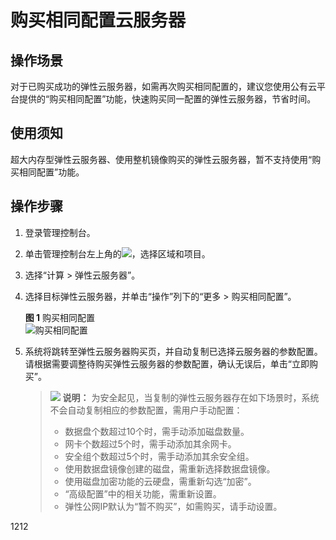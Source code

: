 # 购买相同配置云服务器<a name="ZH-CN_TOPIC_0114383280"></a>

## 操作场景<a name="section8217536121019"></a>

对于已购买成功的弹性云服务器，如需再次购买相同配置的，建议您使用公有云平台提供的“购买相同配置”功能，快速购买同一配置的弹性云服务器，节省时间。

## 使用须知<a name="section6897195616106"></a>

超大内存型弹性云服务器、使用整机镜像购买的弹性云服务器，暂不支持使用“购买相同配置”功能。

## 操作步骤<a name="section973816444108"></a>

1.  登录管理控制台。
2.  单击管理控制台左上角的![](figures/icon-region.png)，选择区域和项目。
3.  选择“计算 \> 弹性云服务器”。
4.  选择目标弹性云服务器，并单击“操作”列下的“更多 \> 购买相同配置”。

    **图 1**  购买相同配置<a name="fig20486134314424"></a>  
    ![](figures/购买相同配置.png "购买相同配置")

5.  系统将跳转至弹性云服务器购买页，并自动复制已选择云服务器的参数配置。请根据需要调整待购买弹性云服务器的参数配置，确认无误后，单击“立即购买”。

    >![](public_sys-resources/icon-note.gif) **说明：** 
    >为安全起见，当复制的弹性云服务器存在如下场景时，系统不会自动复制相应的参数配置，需用户手动配置：
    >-   数据盘个数超过10个时，需手动添加磁盘数量。
    >-   网卡个数超过5个时，需手动添加其余网卡。
    >-   安全组个数超过5个时，需手动添加其余安全组。
    >-   使用数据盘镜像创建的磁盘，需重新选择数据盘镜像。
    >-   使用磁盘加密功能的云硬盘，需重新勾选“加密”。
    >-   “高级配置”中的相关功能，需重新设置。
    >-   弹性公网IP默认为“暂不购买”，如需购买，请手动设置。

1212
